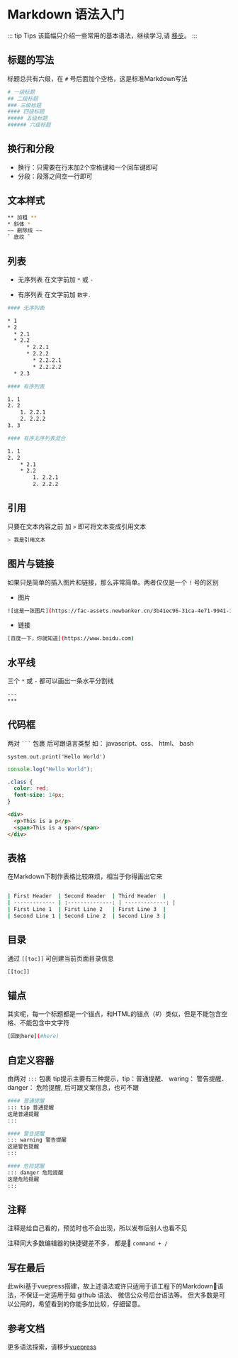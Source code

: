 # Markdown 语法入门

::: tip Tips
该篇幅只介绍一些常用的基本语法，继续学习,请 [移步](https://www.appinn.com/markdown)。
:::

<!-- ## here

::: danger 提示
This is a dangerous warning, and the anchors will come here
::: -->

## 标题的写法

标题总共有六级，在 `#` 号后面加个空格，这是标准Markdown写法

```bash
# 一级标题
## 二级标题
### 三级标题
#### 四级标题
##### 五级标题
###### 六级标题
```

<!-- # 一级标题
## 二级标题
### 三级标题
#### 四级标题
##### 五级标题
###### 六级标题 -->

## 换行和分段

* 换行：只需要在行末加2个空格键和一个回车键即可
* 分段：段落之间空一行即可

<!-- #### 未换行

我还没有换行
哦

#### 换行了

我换行了  
哦 -->

<!-- #### 分段

我分段了

哦 -->

## 文本样式

```bash
** 加粗 **
* 斜体 *
~~ 删除线 ~~
` 底纹 `
```

<!-- * ** 加粗 **
* * 斜体 *
* ~~ 删除线 ~~
* ` 底纹 ` -->

## 列表

* 无序列表 在文字前加 `*` 或 `-`

* 有序列表 在文字前加 `数字.`

```bash
#### 无序列表

* 1
* 2
  * 2.1
  * 2.2
      * 2.2.1
      * 2.2.2
        * 2.2.2.1
        * 2.2.2.2
  * 2.3

#### 有序列表

1. 1
2. 2
    1. 2.2.1
    2. 2.2.2
3. 3

#### 有序无序列表混合

1. 1
2. 2
    * 2.1
    * 2.2
        1. 2.2.1
        2. 2.2.2
```

<!-- #### 无序列表

* 1
* 2
  * 2.1
  * 2.2
      * 2.2.1
      * 2.2.2
        * 2.2.2.1
        * 2.2.2.2
  * 2.3

#### 有序列表

1. 1
2. 2
    1. 2.2.1
    2. 2.2.2
3. 3

#### 有序无序列表混合

1. 1
2. 2
    * 2.1
    * 2.2
        1. 2.2.1
        2. 2.2.2 -->

## 引用

只要在文本内容之前 加 `>` 即可将文本变成引用文本

```bash
> 我是引用文本
```

<!-- > 我是引用文本 -->

## 图片与链接

如果只是简单的插入图片和链接，那么非常简单。两者仅仅是一个 `!` 号的区别

* 图片
```bash
![这是一张图片](https://fac-assets.newbanker.cn/3b41ec96-31ca-4e71-9941-1fd892d382fa)
```

* 链接
```bash
[百度一下，你就知道](https://www.baidu.com)
```

<!-- ![这是一张图片](https://fac-assets.newbanker.cn/3b41ec96-31ca-4e71-9941-1fd892d382fa)

[百度一下，你就知道](https://www.baidu.com) -->

## 水平线

三个 `*` 或 `-` 都可以画出一条水平分割线

```bash
---
***
```
<!-- 
#### `-` 分割线
---

#### `*` 分割线
*** -->

## 代码框

两对 ` ``` ` 包裹 后可跟语言类型 如： javascript、css、 html、 bash

```
system.out.print('Hello World')
```

``` javascript
console.log("Hello World");
```

``` css
.class {
  color: red;
  font-size: 14px;
} 
```

``` html
<div>
  <p>This is a p</p>
  <span>This is a span</span>
</div>
```

## 表格

在Markdown下制作表格比较麻烦，相当于你得画出它来

```bash

| First Header  | Second Header  | Third Header  |
| ------------- | :--------------: | -------------: |
| First Line 1  | First Line 2   | First Line 3  |
| Second Line 1 | Second Line 2  | Second Line 3 |
```

<!--

| First Header  | Second Header  | Third Header  |
| ------------- | :--------------: | -------------: |
| First Line 1  | First Line 2   | First Line 3  |
| Second Line 1 | Second Line 2  | Second Line 3 | -->

## 目录

通过 `[[toc]]` 可创建当前页面目录信息

```bash
[[toc]]
```

<!-- [[toc]] -->

## 锚点

其实呢，每一个标题都是一个锚点，和HTML的锚点（#）类似，但是不能包含空格、不能包含中文字符

```bash
[回到here](#here)
```

<!-- #### 上面有示例，注意

[回到here](#here) -->


## 自定义容器

由两对 `:::` 包裹 tip提示主要有三种提示，tip：普通提醒、 waring： 警告提醒、 danger： 危险提醒, 后可跟文案信息，也可不跟

``` bash
#### 普通提醒
::: tip 普通提醒
这是普通提醒
:::

#### 警告提醒
::: warning 警告提醒
这是警告提醒
:::

#### 危险提醒
::: danger 危险提醒
这是危险提醒
:::
```
<!-- #### 普通提醒
::: tip 普通提醒
这是普通提醒
:::

#### 警告提醒
::: warning 警告提醒
这是警告提醒
:::

#### 危险提醒
::: danger 危险提醒
这是危险提醒 -->

## 注释

注释是给自己看的，预览时也不会出现，所以发布后别人也看不见

注释同大多数编辑器的快捷键差不多， 都是 `command + /`

## 写在最后

此wiki基于vuepress搭建，故上述语法或许只适用于该工程下的Markdown语法，不保证一定适用于如 github 语法、 微信公众号后台语法等。 但大多数是可以公用的，希望看到的你能多加比较，仔细留意。

## 参考文档

更多语法探索，请移步[vuepress](https://vuepress.vuejs.org/zh/)
